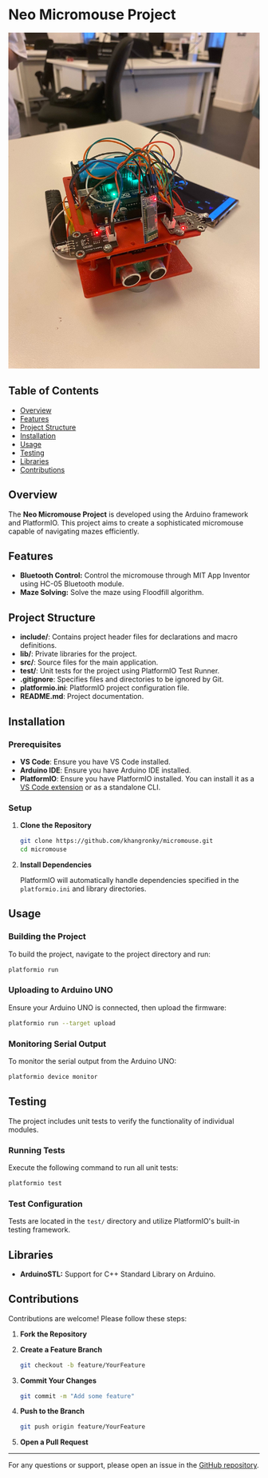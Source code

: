 # Neo Micromouse Project

![Micromouse](micromouse.jpg)

## Table of Contents

- [Overview](#overview)
- [Features](#features)
- [Project Structure](#project-structure)
- [Installation](#installation)
- [Usage](#usage)
- [Testing](#testing)
- [Libraries](#libraries)
- [Contributions](#contributions)

## Overview

The **Neo Micromouse Project** is developed using the Arduino framework and PlatformIO. This project aims to create a sophisticated micromouse capable of navigating mazes efficiently.

## Features

- **Bluetooth Control:** Control the micromouse through MIT App Inventor using HC-05 Bluetooth module.
- **Maze Solving:** Solve the maze using Floodfill algorithm.

## Project Structure

- **include/**: Contains project header files for declarations and macro definitions.
- **lib/**: Private libraries for the project.
- **src/**: Source files for the main application.
- **test/**: Unit tests for the project using PlatformIO Test Runner.
- **.gitignore**: Specifies files and directories to be ignored by Git.
- **platformio.ini**: PlatformIO project configuration file.
- **README.md**: Project documentation.

## Installation

### Prerequisites

- **VS Code**: Ensure you have VS Code installed.
- **Arduino IDE**: Ensure you have Arduino IDE installed.
- **PlatformIO**: Ensure you have PlatformIO installed. You can install it as a [VS Code extension](https://platformio.org/install/ide?install=vscode) or as a standalone CLI.

### Setup

1. **Clone the Repository**

   ```bash
   git clone https://github.com/khangronky/micromouse.git
   cd micromouse
   ```

2. **Install Dependencies**

   PlatformIO will automatically handle dependencies specified in the `platformio.ini` and library directories.

## Usage

### Building the Project

To build the project, navigate to the project directory and run:

```bash
platformio run
```

### Uploading to Arduino UNO

Ensure your Arduino UNO is connected, then upload the firmware:

```bash
platformio run --target upload
```

### Monitoring Serial Output

To monitor the serial output from the Arduino UNO:

```bash
platformio device monitor
```

## Testing

The project includes unit tests to verify the functionality of individual modules.

### Running Tests

Execute the following command to run all unit tests:

```bash
platformio test
```

### Test Configuration

Tests are located in the `test/` directory and utilize PlatformIO's built-in testing framework.

## Libraries

- **ArduinoSTL:** Support for C++ Standard Library on Arduino.

## Contributions

Contributions are welcome! Please follow these steps:

1. **Fork the Repository**

2. **Create a Feature Branch**

   ```bash
   git checkout -b feature/YourFeature
   ```

3. **Commit Your Changes**

   ```bash
   git commit -m "Add some feature"
   ```

4. **Push to the Branch**

   ```bash
   git push origin feature/YourFeature
   ```

5. **Open a Pull Request**

---

For any questions or support, please open an issue in the [GitHub repository](https://github.com/khangronky/micromouse/issues).
